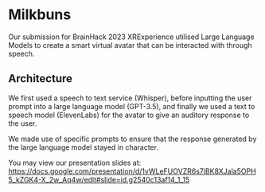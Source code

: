 # Milkbuns
Our submission for BrainHack 2023 XRExperience utilised Large Language Models to create a smart virtual avatar that can be interacted with through speech.

## Architecture
We first used a speech to text service (Whisper), before inputting the user prompt into a large language model (GPT-3.5), and finally we used a text to speech model (ElevenLabs) for the avatar to give an auditory response to the user.

We made use of specific prompts to ensure that the response generated by the large language model stayed in character.

You may view our presentation slides at: https://docs.google.com/presentation/d/1vWLeFUOVZR6s7jBK8XJala5OPH5_kZGK4-X_2w_Aq4w/edit#slide=id.g2540c13af14_1_15
